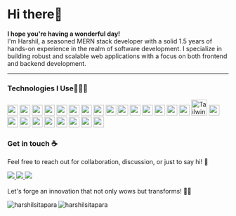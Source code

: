 <h1>Hi there👋</h1>

<p><b>I hope you're having a wonderful day!</b></br>I'm Harshil, a seasoned MERN stack developer with a solid 1.5 years of hands-on experience in the realm of software development. I specialize in building robust and scalable web applications with a focus on both frontend and backend development.</p>

<hr/>
<h3>Technologies I Use👨🏻‍💻</h3>
 <p>
    <img src="https://github.com/get-icon/geticon/raw/master/icons/react.svg" width="24px" height="24px" />
    <img src="https://github.com/get-icon/geticon/raw/master/icons/android-icon.svg" width="24px" height="24px" />
    <img src="https://github.com/get-icon/geticon/raw/master/icons/git-icon.svg" width="24px" height="24px" />
    <img src="https://github.com/get-icon/geticon/raw/master/icons/github-icon.svg" width="24px" height="24px" />
    <img src="https://github.com/get-icon/geticon/raw/master/icons/javascript.svg" width="24px" height="24px" />
    <img src="https://github.com/get-icon/geticon/raw/master/icons/linux-tux.svg" width="24px" height="24px" />
    <img src="https://github.com/get-icon/geticon/raw/master/icons/microsoft-windows.svg " width="24px" height="24px" />
          <img src="https://github.com/get-icon/geticon/raw/master/icons/mongodb-icon.svg" width="24px" height="24px" />
          <img src="https://github.com/get-icon/geticon/raw/master/icons/mysql.svg" width="24px" height="24px" />
              <img src="https://github.com/get-icon/geticon/raw/master/icons/express.svg" width="24px" height="24px" />
          <img src="https://github.com/get-icon/geticon/raw/master/icons/nodejs-icon.svg" width="24px" height="24px" />
          <img src="https://github.com/get-icon/geticon/raw/master/icons/npm.svg" width="24px" height="24px" />
            <img src="https://github.com/get-icon/geticon/raw/master/icons/vite.svg" width="24px" height="24px" />
            <img src="https://github.com/get-icon/geticon/raw/master/icons/material-ui.svg" width="24px" height="24px" />
            <img src="https://github.com/get-icon/geticon/raw/master/icons/bootstrap.svg" width="24px" height="24px" />
          <a href="https://tailwindcss.com/" target="_blank" rel="noreferrer"><img src="https://raw.githubusercontent.com/danielcranney/readme-generator/main/public/icons/skills/tailwindcss-colored.svg" width="36" height="36" alt="TailwindCSS" /></a>
    <img src="https://github.com/get-icon/geticon/raw/master/icons/typescript-icon.svg" width="24px" height="24px" />
    <img src="https://github.com/get-icon/geticon/raw/master/icons/firebase.svg" width="24px" height="24px" />
    <img src="https://github.com/get-icon/geticon/raw/master/icons/socket.io.svg" width="24px" height="24px" />
    <img src="https://github.com/get-icon/geticon/raw/master/icons/postman.svg"
 width="24px" height="24px" />
  <img src="https://github.com/get-icon/geticon/raw/master/icons/swagger.svg"
 width="24px" height="24px" />
    <img src="https://github.com/get-icon/geticon/raw/master/icons/vercel-logo.svg"
 width="24px" height="24px"/>
    <img src="https://github.com/get-icon/geticon/raw/master/icons/netlify.svg"
 width="24px" height="24px"/>
    <img src="https://github.com/get-icon/geticon/raw/master/icons/asana.svg"
 width="24px" height="24px"/>
    <img src="https://github.com/get-icon/geticon/raw/master/icons/trello.svg"
 width="24px" height="24px"/>
        </p>

<h3>Get in touch ☕ </h3>
<p>Feel free to reach out for collaboration, discussion, or just to say hi! 🌟</p>


 <a align="left" href="https://twitter.com/HarshilSitapara"> <img src="https://img.shields.io/badge/Twitter-%40harshil-green" /> </a>
  <a align="left" href="https://www.linkedin.com/in/harshil-sitapara/"> <img src="https://img.shields.io/badge/Linkedin-%40harshilsitapara-blue" /> </a>
    <a align="left" href="mailto:harshilsitapara4@gmail.com"> <img src="https://img.shields.io/badge/Email-send%20me%20message!-orange" /> </a><br/><br/>
Let's forge an innovation that not only wows but transforms! 🌟🔧
<div  style="display: flex;">
<img align="left" src="https://github-readme-stats.vercel.app/api/top-langs?username=harshil-sitapara&show_icons=true&locale=en&layout=compact" alt="harshilsitapara" />

<img align="center" src="https://github-readme-stats.vercel.app/api?username=harshil-sitapara&show_icons=true&locale=en" alt="harshilsitapara" />
</div>
  

